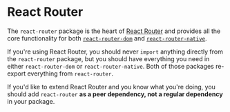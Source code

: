 # React Router

The `react-router` package is the heart of [React Router](https://github.com/remix-run/react-router) and provides all
the core functionality for both
[`react-router-dom`](/packages/react-router-dom)
and
[`react-router-native`](/packages/react-router-native).

If you're using React Router, you should never `import` anything directly from
the `react-router` package, but you should have everything you need in either
`react-router-dom` or `react-router-native`. Both of those packages re-export
everything from `react-router`.

If you'd like to extend React Router and you know what you're doing, you should
add `react-router` **as a peer dependency, not a regular dependency** in your
package.
